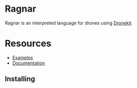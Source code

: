 # Ragnar 

Ragnar is an interpreted language for drones using <a href="http://dronekit.io/">Dronekit</a>

# Resources
* [Examples](https:/github.com/ragnarinterpreter/wiki)
* [Documentation](https:/github.com/ragnarinterpreter/wiki)

## Installing

